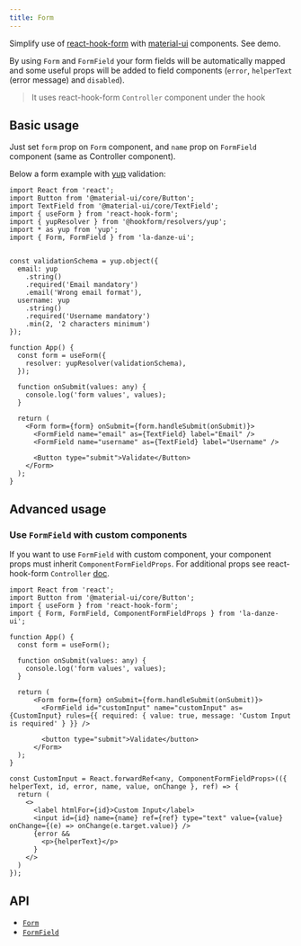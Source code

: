 ```yaml
---
title: Form
---
```


Simplify use of [react-hook-form](https://react-hook-form.com/) with [material-ui](https://next.material-ui.com/) components. See demo.

By using `Form` and `FormField` your form fields will be automatically mapped and some useful props will be added to field components (`error`, `helperText` (error message) and `disabled`).

> It uses react-hook-form `Controller` component under the hook

## Basic usage

Just set `form` prop on `Form` component, and `name` prop on `FormField` component (same as Controller component).

Below a form example with [yup](https://github.com/jquense/yup) validation:

```tsx
import React from 'react';
import Button from '@material-ui/core/Button';
import TextField from '@material-ui/core/TextField';
import { useForm } from 'react-hook-form';
import { yupResolver } from '@hookform/resolvers/yup';
import * as yup from 'yup';
import { Form, FormField } from 'la-danze-ui';


const validationSchema = yup.object({
  email: yup
    .string()
    .required('Email mandatory')
    .email('Wrong email format'),
  username: yup
    .string()
    .required('Username mandatory')
    .min(2, '2 characters minimum')
});

function App() {
  const form = useForm({
    resolver: yupResolver(validationSchema),
  });

  function onSubmit(values: any) {
    console.log('form values', values);
  }

  return (
    <Form form={form} onSubmit={form.handleSubmit(onSubmit)}>
      <FormField name="email" as={TextField} label="Email" />
      <FormField name="username" as={TextField} label="Username" />

      <Button type="submit">Validate</Button>
    </Form>
  );
}
```

## Advanced usage

### Use `FormField` with custom components

If you want to use `FormField` with custom component, your component props must inherit `ComponentFormFieldProps`. For additional props see react-hook-form `Controller` [doc](https://react-hook-form.com/api/#Controller).

```tsx
import React from 'react';
import Button from '@material-ui/core/Button';
import { useForm } from 'react-hook-form';
import { Form, FormField, ComponentFormFieldProps } from 'la-danze-ui';

function App() {
  const form = useForm();

  function onSubmit(values: any) {
    console.log('form values', values);
  }

  return (
      <Form form={form} onSubmit={form.handleSubmit(onSubmit)}>
        <FormField id="customInput" name="customInput" as={CustomInput} rules={{ required: { value: true, message: 'Custom Input is required' } }} />

        <button type="submit">Validate</button>
      </Form>
  );
}

const CustomInput = React.forwardRef<any, ComponentFormFieldProps>(({ helperText, id, error, name, value, onChange }, ref) => {
  return (
    <>
      <label htmlFor={id}>Custom Input</label>
      <input id={id} name={name} ref={ref} type="text" value={value} onChange={(e) => onChange(e.target.value)} />
      {error &&
        <p>{helperText}</p>
      }
    </>
  )
});
```

## API

* [`Form`](api/components/Form.mdx)
* [`FormField`](api/components/FormField.mdx)  